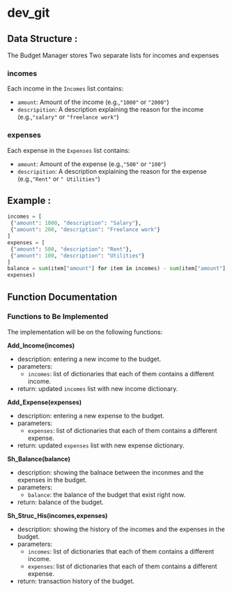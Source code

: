 # dev_git
## Data Structure :
The Budget Manager stores Two separate lists for incomes and expenses

### incomes
Each income in the `Incomes` list contains:  
- `amount`: Amount of the income (e.g.,`"1000"` or `"2000"`)
- `descripition`: A description explaining the reason for the income (e.g.,`"salary"` or `"freelance work"`)

### expenses
Each expense in the `Expenses` list contains:  
- `amount`: Amount of the expense (e.g.,`"500"` or `"100"`)
- `descripition`: A description explaining the reason for the expense (e.g.,`"Rent"` or `" Utilities"`)

## Example :
```python
incomes = [
 {"amount": 1000, "description": "Salary"},
 {"amount": 200, "description": "Freelance work"}
]
expenses = [
 {"amount": 500, "description": "Rent"},
 {"amount": 100, "description": "Utilities"}
]
balance = sum(item["amount"] for item in incomes) - sum(item["amount"] for item in
expenses)
```

## Function Documentation

### Functions to Be Implemented
The implementation will be on the following functions:

**Add_Income(incomes)**
- description: entering a new income to the budget.
- parameters:
  - `incomes`: list of dictionaries that each of them contains a different income.
- return: updated `incomes` list with new income dictionary.
  
**Add_Expense(expenses)**
- description: entering a new expense to the budget.
- parameters:
  - `expenses`: list of dictionaries that each of them contains a different expense.
- return: updated `expenses` list with new expense dictionary.
  
**Sh_Balance(balance)**
- description: showing the balnace between the inconmes and the expenses in the budget.
- parameters:
  - `balance`: the balance of the budget that exist right now.
- return: balance of the budget.
  
**Sh_Struc_His(incomes,expenses)**
- description: showing the history of the incomes and the expenses in the budget.
- parameters:
  - `incomes`: list of dictionaries that each of them contains a different income.
  - `expenses`: list of dictionaries that each of them contains a different expense.
- return: transaction history of the budget.



